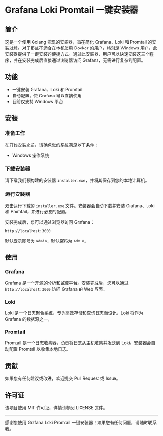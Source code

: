 # Grafana Loki Promtail 一键安装器

## 简介

这是一个使用 Golang 实现的安装器，旨在简化 Grafana、Loki 和 Promtail 的安装过程。对于那些不适合在本机使用 Docker 的用户，特别是 Windows 用户，此安装器提供了一键安装的便捷方式。通过此安装器，用户可以快速安装这三个程序，并在安装完成后直接通过浏览器访问 Grafana，无需进行复杂的配置。

## 功能

- 一键安装 Grafana、Loki 和 Promtail
- 自动配置，使 Grafana 可以直接使用
- 目前仅支持 Windows 平台

## 安装

### 准备工作

在开始安装之前，请确保您的系统满足以下条件：

- Windows 操作系统

### 下载安装器

请下载我们预构建的安装器 `installer.exe`，并将其保存到您的本地计算机。

### 运行安装器

双击运行下载的 `installer.exe` 文件。安装器会自动下载并安装 Grafana、Loki 和 Promtail，并进行必要的配置。

安装完成后，您可以通过浏览器访问 Grafana：

```
http://localhost:3000
```

默认登录账号为 `admin`，默认密码为 `admin`。

## 使用

### Grafana

Grafana 是一个开源的分析和监控平台。安装完成后，您可以通过 `http://localhost:3000` 访问 Grafana 的 Web 界面。

### Loki

Loki 是一个日志聚合系统，专为高效存储和查询日志而设计。Loki 将作为 Grafana 的数据源之一。

### Promtail

Promtail 是一个日志收集器，负责将日志从主机收集并发送到 Loki。安装器会自动配置 Promtail 以收集本地日志。

## 贡献

如果您有任何建议或改进，欢迎提交 Pull Request 或 Issue。

## 许可证

该项目使用 MIT 许可证，详情请参阅 LICENSE 文件。

---

感谢您使用 Grafana Loki Promtail 一键安装器！如果您有任何问题，请随时联系我。